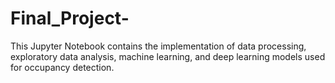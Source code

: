 # Final_Project-
This Jupyter Notebook contains the implementation of data processing, exploratory data analysis, machine learning, and deep learning models used for occupancy detection.
